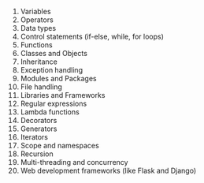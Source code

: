 1. Variables
2. Operators
3. Data types
4. Control statements (if-else, while, for loops)
5. Functions
6. Classes and Objects
7. Inheritance
8. Exception handling
9. Modules and Packages
10. File handling
11. Libraries and Frameworks
12. Regular expressions
13. Lambda functions
14. Decorators
15. Generators
16. Iterators
17. Scope and namespaces
18. Recursion
19. Multi-threading and concurrency
20. Web development frameworks (like Flask and Django)
